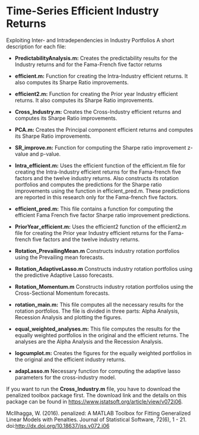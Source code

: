 # Time-Series Efficient Industry Returns
Exploiting Inter- and Intradependencies in Industry Portfolios
A short description for each file:

* **PredictabilityAnalysis.m:**
Creates the predictability results for the Industry returns and for the Fama-French five factor returns

* **efficient.m:**
Function for creating the Intra-Industry efficient returns. It also computes its Sharpe Ratio improvements.

* **efficient2.m:**
Function for creating the Prior year Industry efficient returns. It also computes its Sharpe Ratio improvements.

* **Cross\_Industry.m:**
Creates the Cross-Industry efficient returns and computes its Sharpe Ratio improvements.

* **PCA.m:**
Creates the Principal component efficient returns and computes its Sharpe Ratio improvements.

* **SR\_improve.m:**
Function for computing the Sharpe ratio improvement z-value and p-value.

* **Intra\_efficient.m:**
Uses the efficient function of the efficient.m file for creating the Intra-Industry efficient returns for the Fama-french five factors and the twelve industry returns. Also constructs its rotation portfolios and computes the predictions for the Sharpe ratio improvements using the function in efficient\_pred.m. These predictions are reported in this research only for the Fama-french five factors.

* **efficient\_pred.m:**
This file contains a function for computing the efficient Fama French five factor Sharpe ratio improvement predictions.

* **PriorYear\_efficient.m:**
Uses the efficient2 function of the efficient2.m file for creating the Prior year Industry efficient returns for the Fama-french five factors and the twelve industry returns.

* **Rotation\_PrevailingMean.m**
Constructs industry rotation portfolios using the Prevailing mean forecasts.

* **Rotation\_AdaptiveLasso.m**
Constructs industry rotation portfolios using the predictive Adaptive Lasso forecasts.

* **Rotation\_Momentum.m**
Constructs industry rotation portfolios using the Cross-Sectional Momentum forecasts.

* **rotation\_main.m:**
This file computes all the necessary results for the rotation portfolios. The file is divided in three parts: Alpha Analysis, Recession Analysis and plotting the figures.

* **equal\_weighted\_analyses.m:**
This file computes the results for the equally weighted portfolios in the original and the efficient returns. The analyses are the Alpha Analysis and the Recession Analysis.

* **logcumplot.m:**
Creates the figures for the equally weighted portfolios in the original and the efficient industry returns.
  
* **adapLasso.m**
Necessary function for computing the adaptive lasso parameters for the cross-industry model.

If you want to run the **Cross\_Industry.m** file, you have to download the penalized toolbox package first. The download link and the details on this package can be found in https://www.jstatsoft.org/article/view/v072i06.

McIlhagga, W. (2016). penalized: A MATLAB Toolbox for Fitting Generalized Linear Models with Penalties. Journal of Statistical Software, 72(6), 1 - 21. doi:http://dx.doi.org/10.18637/jss.v072.i06

